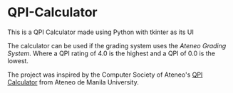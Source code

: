 # QPI-Calculator
This is a QPI Calculator made using Python with tkinter as its UI

The calculator can be used if the grading system uses the <i>Ateneo Grading System</i>. Where a QPI rating of 4.0 is the highest and a QPI of 0.0 is the lowest.

The project was inspired by the Computer Society of Ateneo's [QPI Calculator](https://qpi.compsat.org/) from Ateneo de Manila University. 
